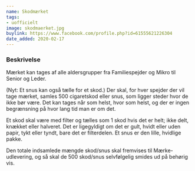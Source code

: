 ```yaml
---
name: Skodmærket
tags:
- uofficielt
image: skodmaerket.jpg
buylink: https://www.facebook.com/profile.php?id=61555621226304
date_added: 2020-02-17
---
```

### Beskrivelse

Mærket kan tages af alle aldersgrupper fra Familiespejder og Mikro til Senior og Leder.

(Nyt: Et snus kan også tælle for et skod.)
Der skal, for hver spejder der vil tage mærket, samles 500 cigaretskod eller snus, som ligger steder hvor de ikke bør være. Det kan tages når som helst, hvor som helst, og der er ingen begrænsning på hvor lang tid man er om det.

Et skod skal være med filter og tælles som 1 skod hvis det er helt; ikke delt, knækket eller halveret.
Det er ligegyldigt om det er gult, hvidt eller uden papir, tykt eller tyndt, bare det er filterdelen.
Et snus er den lille, hvidlige pakke.

Den totale indsamlede mængde skod/snus skal fremvises til Mærke-udlevering, og så skal de 500 skod/snus selvfølgelig smides ud på behørig vis.